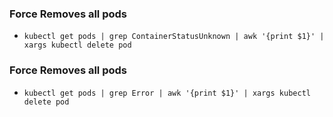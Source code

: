 ### Force Removes all pods
- ```kubectl get pods | grep ContainerStatusUnknown | awk '{print $1}' | xargs kubectl delete pod```

### Force Removes all pods
- ```kubectl get pods | grep Error | awk '{print $1}' | xargs kubectl delete pod```
#